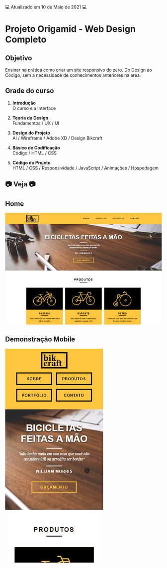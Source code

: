 💻 Atualizado em 10 de Maio de 2021 💻

# Projeto Origamid - Web Design Completo

## Objetivo

Ensinar na prática como criar um site responsivo do zero. Do Design ao Código, sem a necessidade de conhecimentos anteriores na área.

## Grade do curso

1. <b>Introdução</b> </br>
   O curso e a Interface

2. <b>Teoria do Design</b> </br>
   Fundamentos / UX / UI

3. <b>Design do Projeto</b> </br>
   AI / Wireframe / Adobe XD / Design Bikcraft

4. <b>Básico de Codificação</b> </br>
   Código / HTML / CSS

5. <b>Código do Projeto</b> </br>
   HTML / CSS / Responsividade / JavaScript / Animações / Hospedagem

## 📷 Veja 📷

## Home

![IMG](github/img1.png)

## Demonstração Mobile

![GIF](github/mobile.gif)
